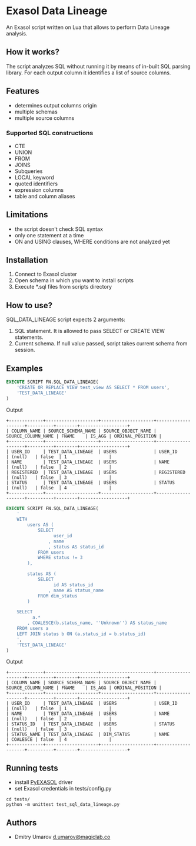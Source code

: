 # Exasol Data Lineage

An Exasol script written on Lua that allows to perform Data Lineage analysis.

## How it works?

The script analyzes SQL without running it by means of in-built SQL parsing library. For each output column it identifies a list of source columns.  

## Features

* determines output columns origin
* multiple schemas
* multiple source columns

### Supported SQL constructions

* CTE
* UNION
* FROM
* JOINS
* Subqueries
* LOCAL keyword
* quoted identifiers
* expression columns
* table and column aliases

## Limitations

* the script doesn't check SQL syntax
* only one statement at a time
* ON and USING clauses, WHERE conditions are not analyzed yet

## Installation

1. Connect to Exasol cluster
2. Open schema in which you want to install scripts
3. Execute *.sql files from scripts directory  

## How to use?

SQL_DATA_LINEAGE script expects 2 arguments:
1. SQL statement. It is allowed to pass SELECT or CREATE VIEW statements.
2. Current schema. If null value passed, script takes current schema from session.

## Examples
 
```sql
EXECUTE SCRIPT FN.SQL_DATA_LINEAGE(
    'CREATE OR REPLACE VIEW test_view AS SELECT * FROM users',
    'TEST_DATA_LINEAGE'
)
```

Output

```text
+-------------+--------------------+--------------------+--------------------+----------+--------+------------------+
| COLUMN_NAME | SOURCE_SCHEMA_NAME | SOURCE_OBJECT_NAME | SOURCE_COLUMN_NAME | FNAME    | IS_AGG | ORDINAL_POSITION |
+-------------+--------------------+--------------------+--------------------+----------+--------+------------------+
| USER_ID     | TEST_DATA_LINEAGE  | USERS              | USER_ID            | (null)   | false  | 1                |
| NAME        | TEST_DATA_LINEAGE  | USERS              | NAME               | (null)   | false  | 2                |
| REGISTERED  | TEST_DATA_LINEAGE  | USERS              | REGISTERED         | (null)   | false  | 3                |
| STATUS      | TEST_DATA_LINEAGE  | USERS              | STATUS             | (null)   | false  | 4                |
+-------------+--------------------+--------------------+--------------------+----------+--------+------------------+
```

```sql
EXECUTE SCRIPT FN.SQL_DATA_LINEAGE(
    '
    WITH
        users AS (
            SELECT
                  user_id
                , name
                , status AS status_id
            FROM users
            WHERE status != 3
        ),

        status AS (
            SELECT
                  id AS status_id
                , name AS status_name
            FROM dim_status
        )

    SELECT
          a.*
        , COALESCE(b.status_name, ''Unknown'') AS status_name
    FROM users a
    LEFT JOIN status b ON (a.status_id = b.status_id)
    ',
    'TEST_DATA_LINEAGE'
)
```

Output

```text
+-------------+--------------------+--------------------+--------------------+----------+--------+------------------+
| COLUMN_NAME | SOURCE_SCHEMA_NAME | SOURCE_OBJECT_NAME | SOURCE_COLUMN_NAME | FNAME    | IS_AGG | ORDINAL_POSITION |
+-------------+--------------------+--------------------+--------------------+----------+--------+------------------+
| USER_ID     | TEST_DATA_LINEAGE  | USERS              | USER_ID            | (null)   | false  | 1                |
| NAME        | TEST_DATA_LINEAGE  | USERS              | NAME               | (null)   | false  | 2                |
| STATUS_ID   | TEST_DATA_LINEAGE  | USERS              | STATUS             | (null)   | false  | 3                |
| STATUS_NAME | TEST_DATA_LINEAGE  | DIM_STATUS         | NAME               | COALESCE | false  | 4                |
+-------------+--------------------+--------------------+--------------------+----------+--------+------------------+
```

## Running tests

* install [PyEXASOL](https://github.com/badoo/pyexasol) driver
* set Exasol credentials in tests/config.py

```shell script
cd tests/
python -m unittest test_sql_data_lineage.py
```

## Authors

* Dmitry Umarov <d.umarov@magiclab.co>